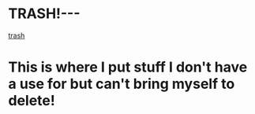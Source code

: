 # TRASH!---
[trash](https://upbeat-jackson-5688ea.netlify.app/)


# This is where I put stuff I don't have a use for but can't bring myself to delete!
